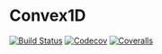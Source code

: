 # Convex1D

[![Build Status](https://travis-ci.com/PTW-Freiburg/Convex1D.jl.svg?branch=master)](https://travis-ci.com/PTW-Freiburg/Convex1D.jl)
[![Codecov](https://codecov.io/gh/PTW-Freiburg/Convex1D.jl/branch/master/graph/badge.svg)](https://codecov.io/gh/PTW-Freiburg/Convex1D.jl)
[![Coveralls](https://coveralls.io/repos/github/PTW-Freiburg/Convex1D.jl/badge.svg?branch=master)](https://coveralls.io/github/PTW-Freiburg/Convex1D.jl?branch=master)
